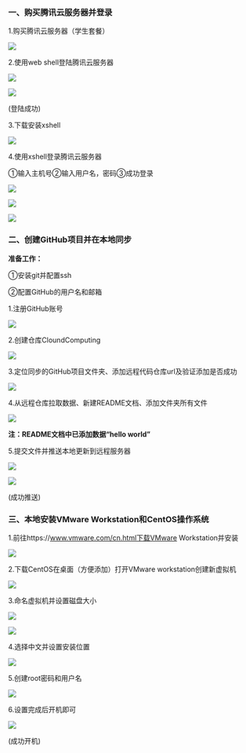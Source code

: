 ### **一、购买腾讯云服务器并登录**

1.购买腾讯云服务器（学生套餐）

![](../image/1.png)

2.使用web shell登陆腾讯云服务器

![](../image/2.png)

![](../image/3.png)

(登陆成功)

3.下载安装xshell

![](../image/4.png)

4.使用xshell登录腾讯云服务器

①输入主机号②输入用户名，密码③成功登录

![](../image/5.png)

![](../image/6.png)

![](../image/7.png)

### 二、创建GitHub项目并在本地同步

**准备工作：**

①安装git并配置ssh

②配置GitHub的用户名和邮箱

1.注册GitHub账号

![](../image/8.png)

2.创建仓库CloundComputing

![](../image/9.png)

3.定位同步的GitHub项目文件夹、添加远程代码仓库url及验证添加是否成功

![](../image/10.png)

4.从远程仓库拉取数据、新建README文档、添加文件夹所有文件

![](../image/11.png)

**注：README文档中已添加数据“hello world”**

5.提交文件并推送本地更新到远程服务器

![](../image/12.png)

![](../image/13.png)

(成功推送)

### 三、本地安装VMware Workstation和CentOS操作系统

1.前往https://www.vmware.com/cn.html下载VMware Workstation并安装

![](../image/14.png)

2.下载CentOS在桌面（方便添加）打开VMware workstation创建新虚拟机

![](../image/15.png)

3.命名虚拟机并设置磁盘大小

![](../image/16.png)

![](../image/17.png)

4.选择中文并设置安装位置

![](../image/18.png)

5.创建root密码和用户名

![](../image/19.png)

6.设置完成后开机即可

![](../image/20.png)

(成功开机)